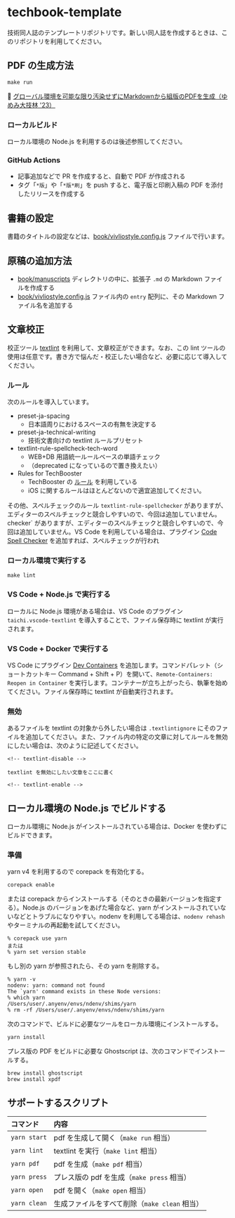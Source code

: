 # techbook-template

技術同人誌のテンプレートリポジトリです。新しい同人誌を作成するときは、このリポジトリを利用してください。

## PDF の生成方法

```shell
make run
```

🔖 [グローバル環境を可能な限り汚染せずにMarkdownから組版のPDFを生成（ゆめみ大技林 '23）](https://zenn.dev/yumemi_inc/articles/afe7745cd62af2)

### ローカルビルド

ローカル環境の Node.js を利用するのは後述参照してください。

### GitHub Actions

- 記事追加などで PR を作成すると、自動で PDF が作成される
- タグ「`*版`」や「`*版*刷`」を push すると、電子版と印刷入稿の PDF を添付したリリースを作成する

## 書籍の設定

書籍のタイトルの設定などは、[book/vivliostyle.config.js](book/vivliostyle.config.js) ファイルで行います。

## 原稿の追加方法

- [book/manuscripts](book/manuscripts) ディレクトリの中に、拡張子 `.md` の Markdown ファイルを作成する
- [book/vivliostyle.config.js](book/vivliostyle.config.js) ファイル内の `entry` 配列に、その Markdown ファイル名を追加する

## 文章校正

校正ツール [textlint](https://textlint.github.io/) を利用して、文章校正ができます。なお、この lint ツールの使用は任意です。書き方で悩んだ・校正したい場合など、必要に応じて導入してください。

### ルール

次のルールを導入しています。

- preset-ja-spacing
  - 日本語周りにおけるスペースの有無を決定する
- preset-ja-technical-writing
  - 技術文書向けの textlint ルールプリセット
- textlint-rule-spellcheck-tech-word
  - WEB+DB 用語統一ルールベースの単語チェック
  - （deprecated になっているので置き換えたい）
- Rules for TechBooster
  - TechBooster の [ルール](https://github.com/TechBooster/ReVIEW-Template/tree/master/prh-rules) を利用している
  - iOS に関するルールはほとんどないので適宜追加してください。

その他、スペルチェックのルール `textlint-rule-spellchecker` がありますが、エディターのスペルチェックと競合しやすいので、今回は追加していません。checker` がありますが、エディターのスペルチェックと競合しやすいので、今回は追加していません。VS Code を利用している場合は、プラグイン [Code Spell Checker](https://marketplace.visualstudio.com/items?itemName=streetsidesoftware.code-spell-checker) を追加すれば、スペルチェックが行われ

### ローカル環境で実行する

```shell
make lint
```

### VS Code + Node.js で実行する

ローカルに Node.js 環境がある場合は、VS Code のプラグイン `taichi.vscode-textlint` を導入することで、ファイル保存時に textlint が実行されます。

### VS Code + Docker で実行する

VS Code にプラグイン [Dev Containers](https://marketplace.visualstudio.com/items?itemName=ms-vscode-remote.remote-containers) を追加します。コマンドパレット（ショートカットキー Command + Shift + P）を開いて、`Remote-Containers: Reopen in Container` を実行します。コンテナーが立ち上がったら、執筆を始めてください。ファイル保存時に textlint が自動実行されます。

### 無効

あるファイルを textlint の対象から外したい場合は `.textlintignore` にそのファイルを追加してください。また、ファイル内の特定の文章に対してルールを無効にしたい場合は、次のように記述してください。

```text
<!-- textlint-disable -->

textlint を無効にしたい文章をここに書く

<!-- textlint-enable -->
```

## ローカル環境の Node.js でビルドする

ローカル環境に Node.js がインストールされている場合は、Docker を使わずにビルドできます。

### 準備

yarn v4 を利用するので corepack を有効化する。

```shell
corepack enable
```

または corepack からインストールする（そのときの最新バージョンを指定する）。Node.js のバージョンをあげた場合など、yarn がインストールされていないなどとトラブルになりやすい。nodenv を利用してる場合は、`nodenv rehash` やターミナルの再起動を試してください。

```shell
% corepack use yarn
または
% yarn set version stable
```

もし別の yarn が参照されたら、その yarn を削除する。

```shell
% yarn -v
nodenv: yarn: command not found
The `yarn' command exists in these Node versions:
% which yarn
/Users/user/.anyenv/envs/ndenv/shims/yarn
% rm -rf /Users/user/.anyenv/envs/ndenv/shims/yarn
```

次のコマンドで、ビルドに必要なツールをローカル環境にインストールする。

```shell
yarn install
```

プレス版の PDF をビルドに必要な Ghostscript は、次のコマンドでインストールする。

```shell
brew install ghostscript
brew install xpdf
```

## サポートするスクリプト

| コマンド | 内容 |
|:--|:--|
| `yarn start` | pdf を生成して開く（`make run` 相当）|
| `yarn lint` | textlint を実行（`make lint` 相当）|
| `yarn pdf` | pdf を生成（`make pdf` 相当）|
| `yarn press` | プレス版の pdf を生成（`make press` 相当）|
| `yarn open` | pdf を開く（`make open` 相当）|
| `yarn clean` | 生成ファイルをすべて削除（`make clean` 相当）|
